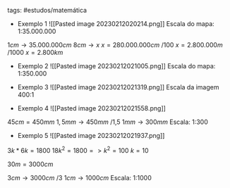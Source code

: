 tags: #estudos/matemática 

- Exemplo 1
![[Pasted image 20230212020214.png]]
Escala do mapa: 1:35.000.000

$1cm \rightarrow 35.000.000cm$
$8cm \rightarrow x$
$x = 280.000.000cm$ /100
$x = 2.800.000m$ /1000
$x = 2.800km$

- Exemplo 2
![[Pasted image 20230212021005.png]]
Escala do mapa: 1:350.000

- Exemplo 3
![[Pasted image 20230212021319.png]]
Escala da imagem 400:1

- Exemplo 4
![[Pasted image 20230212021558.png]]

$45cm = 450mm$
$1,5mm \rightarrow 450mm$ /1,5
$1mm \rightarrow 300mm$
Escala: 1:300

- Exemplo 5
![[Pasted image 20230212021937.png]]

$3k*6k = 1800$
$18k^2 = 1800 => k^2 = 100$
$k = 10$

$30m = 3000cm$

$3cm \rightarrow 3000cm$ /3
$1cm \rightarrow 1000cm$
Escala: 1:1000
